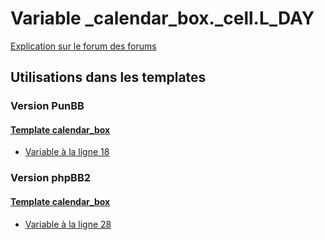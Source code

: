 # Variable _calendar_box._cell.L_DAY
[Explication sur le forum des forums](http://forum.forumactif.com/t294113-listing-des-variables#_calendar_box._cell.L_DAY)

## Utilisations dans les templates

### Version PunBB

#### [Template calendar_box](punbb/calendar_box.md)
* [Variable à la ligne 18](../punbb/calendar_box.tpl#L18)

### Version phpBB2

#### [Template calendar_box](subsilver/calendar_box.md)
* [Variable à la ligne 28](../subsilver/calendar_box.tpl#L28)